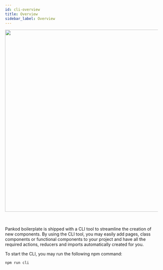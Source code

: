 ```yaml
---
id: cli-overview
title: Overview
sidebar_label: Overview
---
```



<div>
 <img width="600" src="assets/boilerplate-cli.gif" >
</div>
<br/>
<br/>

Pankod boilerplate is shipped with a CLI tool to streamline the creation of new components. By using the CLI tool, you may easily add pages, class components or functional components to your project and have all the required actions, reducers and imports automatically created for you.

To start the CLI, you may run the following npm command:

```sh
npm run cli
```
